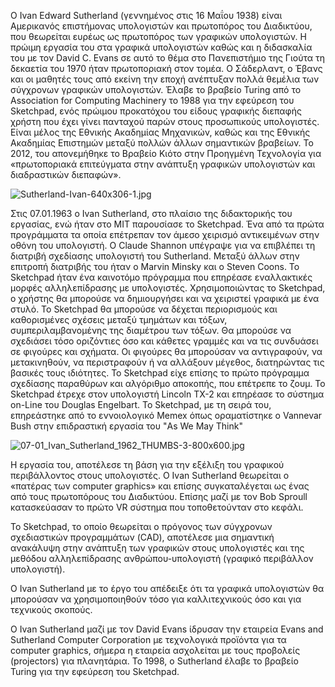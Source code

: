 Ο Ivan Edward Sutherland (γεννημένος στις 16 Μαΐου 1938) είναι Αμερικανός επιστήμονας υπολογιστών και πρωτοπόρος του Διαδικτύου, που θεωρείται ευρέως ως πρωτοπόρος των γραφικών υπολογιστών. Η πρώιμη εργασία του στα γραφικά υπολογιστών καθώς και η διδασκαλία του με τον David C. Evans σε αυτό το θέμα στο Πανεπιστήμιο της Γιούτα τη δεκαετία του 1970 ήταν πρωτοποριακή στον τομέα. Ο Σάδερλαντ, ο Έβανς και οι μαθητές τους από εκείνη την εποχή ανέπτυξαν πολλά θεμέλια των σύγχρονων γραφικών υπολογιστών. Έλαβε το βραβείο Turing από το Association for Computing Machinery το 1988 για την εφεύρεση του Sketchpad, ενός πρώιμου προκατόχου του είδους γραφικής διεπαφής χρήστη που έχει γίνει πανταχού παρών στους προσωπικούς υπολογιστές. Είναι μέλος της Εθνικής Ακαδημίας Μηχανικών, καθώς και της Εθνικής Ακαδημίας Επιστημών μεταξύ πολλών άλλων σημαντικών βραβείων. Το 2012, του απονεμήθηκε το Βραβείο Κιότο στην Προηγμένη Τεχνολογία για «πρωτοποριακά επιτεύγματα στην ανάπτυξη γραφικών υπολογιστών και διαδραστικών διεπαφών».

![Sutherland-Ivan-640x306-1.jpg](https://github.com/xrusa-pan/images/blob/78f03c4e0273fff849ebb0ee502b1de38981ed46/Sutherland-Ivan-640x306-1.jpg)

Στις 07.01.1963 ο Ivan Sutherland, στο πλαίσιο της διδακτορικής του εργασίας, ενώ ήταν στο ΜΙΤ  παρουσίασε το Sketchpad. Ένα από τα πρώτα προγράμματα τα οποία επέτρεπαν τον άμεσο χειρισμό αντικειμένων στην οθόνη του υπολογιστή. Ο Claude Shannon υπέγραψε για να επιβλέπει τη διατριβή σχεδίασης υπολογιστή του Sutherland. Μεταξύ άλλων στην επιτροπή διατριβής του ήταν ο Marvin Minsky και ο Steven Coons. Το Sketchpad ήταν ένα καινοτόμο πρόγραμμα που επηρέασε εναλλακτικές μορφές αλληλεπίδρασης με υπολογιστές. 
Χρησιμοποιώντας το Sketchpad, ο χρήστης θα μπορούσε να δημιουργήσει και να χειριστεί γραφικά με ένα στυλό. Το Sketchpad θα μπορούσε να δέχεται περιορισμούς και καθορισμένες σχέσεις μεταξύ τμημάτων και τόξων, συμπεριλαμβανομένης της διαμέτρου των τόξων. Θα μπορούσε να σχεδιάσει τόσο οριζόντιες όσο και κάθετες γραμμές και να τις συνδυάσει σε φιγούρες και σχήματα. Οι φιγούρες θα μπορούσαν να αντιγραφούν, να μετακινηθούν, να περιστραφούν ή να αλλάξουν μέγεθος, διατηρώντας τις βασικές τους ιδιότητες. Το Sketchpad είχε επίσης το πρώτο πρόγραμμα σχεδίασης παραθύρων και αλγόριθμο αποκοπής, που επέτρεπε το ζουμ. Το Sketchpad έτρεχε στον υπολογιστή Lincoln TX-2 και επηρέασε το σύστημα on-Line του Douglas Engelbart. Το Sketchpad, με τη σειρά του, επηρεάστηκε από το εννοιολογικό Memex όπως οραματίστηκε ο Vannevar Bush στην επιδραστική εργασία του "As We May Think"

![07-01_Ivan_Sutherland_1962_THUMBS-3-800x600.jpg](https://github.com/xrusa-pan/images/blob/78f03c4e0273fff849ebb0ee502b1de38981ed46/07-01_Ivan_Sutherland_1962_THUMBS-3-800x600.jpg)

Η εργασία του, αποτέλεσε τη βάση για την εξέλιξη του γραφικού περιβάλλοντος στους υπολογιστές. Ο Ivan Sutherland θεωρείται ο «πατέρας των computer graphics» και επίσης συγκαταλέγεται ως ένας από τους πρωτοπόρους του Διαδικτύου. Επίσης μαζί με τον Bob Sproull κατασκεύασαν το πρώτο VR σύστημα που τοποθετούνταν στο κεφάλι.

Το Sketchpad, το οποίο θεωρείται ο πρόγονος των σύγχρονων σχεδιαστικών προγραμμάτων (CAD), αποτέλεσε μια σημαντική ανακάλυψη στην ανάπτυξη των γραφικών στους υπολογιστές και της μεθόδου αλληλεπίδρασης ανθρώπου-υπολογιστή (γραφικό περιβάλλον υπολογιστή).

Ο Ivan Sutherland με το έργο του απέδειξε ότι τα γραφικά υπολογιστών θα μπορούσαν να χρησιμοποιηθούν τόσο για καλλιτεχνικούς όσο και για τεχνικούς σκοπούς.

Ο Ivan Sutherland μαζί με τον David Evans ίδρυσαν την εταιρεία Evans and Sutherland Computer Corporation με τεχνολογικά προϊόντα για τα computer graphics, σήμερα η εταιρεία ασχολείται με τους προβολείς (projectors) για πλανητάρια. Το 1998, ο Sutherland έλαβε το βραβείο Turing για την εφεύρεση του Sketchpad.
